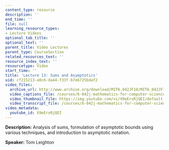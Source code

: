 ```yaml
---
content_type: resource
description: ''
end_time: ''
file: null
learning_resource_types:
- Lecture Videos
optional_tab_title: ''
optional_text: ''
parent_title: Video Lectures
parent_type: CourseSection
related_resources_text: ''
resource_index_text: ''
resourcetype: Video
start_time: ''
title: 'Lecture 13: Sums and Asymptotics'
uid: cf215213-a0c6-da44-f33f-b7e6725bdaf2
video_files:
  archive_url: http://www.archive.org/download/MIT6.042JF10/MIT6_042JF10_lec13_300k.mp4
  video_captions_file: /courses/6-042j-mathematics-for-computer-science-fall-2010/e2983d81cfef5c9c9f3726d1b597e9a3_X9eErxRjQEI.vtt
  video_thumbnail_file: https://img.youtube.com/vi/X9eErxRjQEI/default.jpg
  video_transcript_file: /courses/6-042j-mathematics-for-computer-science-fall-2010/0ee7810a0f2b2cded346b7ae55814e21_X9eErxRjQEI.pdf
video_metadata:
  youtube_id: X9eErxRjQEI
---
```


**Description:** Analysis of sums, formulation of asymptotic bounds using various techniques, and introduction to asymptotic notation.

**Speaker:** Tom Leighton